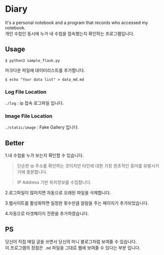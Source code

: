 # Diary

It's a personal notebook and a program that records who accessed my notebook.  
개인 수첩인 동시에 누가 내 수첩을 접속했는지 확인하는 프로그램입니다.

## Usage

```
$ python3 sample_flask.py 
```
마크다운 파일에 데이터리스트를 추가합니다.
```
$ echo "Your data list" > data_md.md
```
### Log File Location

`./log` : ip 접속 로그파일 입니다.

### Image  File Location

`./static/image` : Fake Gallery 입니다.

## Better

1.내 수첩을 누가 보는지 확인할 수 있습니다.  
>단순한 ip 주소를 확인하는 것이지만 타인에 대한 가장 원초적인 흥미를 유발시키기에 충분합니다.  

>IP Address 기반 위치정보를 수집합니다.

2.로그파일이 많아지면 자동으로 오래된 파일을 삭제합니다.

3.웹사이트를 활성화하면 일정한 횟수만큼 알람을 주는 페이지가 추가되었습니다. 

4.자동으로 타겟페이지 전환을 추가하였습니다.
## PS

당신이 직접 매일 글을 쓰면서 당신의 미니 블로그처럼 보여줄 수 있습니다.  
이 프로그램의 장점은 `.md` 파일을 그대로 웹에 보여줄 수 있다는 부분 입니다.   
